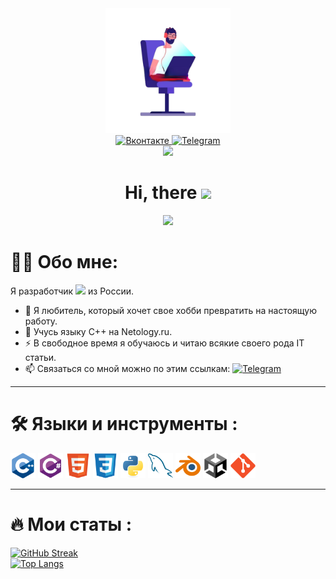 <div id="header" align="center">
  <img src="Программист-removebg-preview.png" width="200"/>
  <div id="badges">
    <a href="https://vk.com/rumba5">
      <img src="https://img.shields.io/badge/%D0%92%D0%BA%D0%BE%D0%BD%D1%82%D0%B0%D0%BA%D1%82-blue?logo=vk&logoColor=white&style=for-the-badge" width="100" alt="Вконтакте"/>
    </a>
    <a href="https://t.me/Grushib">
      <img src="https://img.shields.io/badge/Telegram-blue?logo=Telegram&logoColor=white&style=for-the-badge" width="100" alt="Telegram"/>
    </a>
  </div>
  <img src="https://komarev.com/ghpvc/?username=grushaas">
  <h1>
    Hi, there
    <img src="https://media.giphy.com/media/hvRJCLFzcasrR4ia7z/giphy.gif" width="30">
  </h1>
</div>

<div align="center">
  <img src="https://media.giphy.com/media/mJzKn0z9GGkkjRhrI5/giphy.gif" width="400">
</div>

# :man_technologist: Обо мне:
Я разработчик <img src="https://media.giphy.com/media/WUlplcMpOCEmTGBtBW/giphy.gif" width="30"> из России. 
- :telescope: Я любитель, который хочет свое хобби превратить на настоящую работу. 
- :seedling: Учусь языку C++ на Netology.ru.
- :zap: В свободное время я обучаюсь и читаю всякие своего рода IT статьи.
- :mailbox: Связаться со мной можно по этим ссылкам: [![Telegram](https://shields.io/badge/Telegram-blue?logo=telegram&logoColor=white&style=flat-square)](https://t.me/Grushib)

---

# :hammer_and_wrench: Языки и инструменты :
<div>
  <img src="https://github.com/devicons/devicon/blob/master/icons/cplusplus/cplusplus-original.svg" title="CPlusPlus" alt="C++" width="40" height="40">
  <img src="https://github.com/devicons/devicon/blob/master/icons/csharp/csharp-original.svg" title="Csharp" alt="C#" width="40" height="40">
  <img src="https://github.com/devicons/devicon/blob/master/icons/html5/html5-original.svg" title="HTML5" alt="HTML" width="40" height="40">
  <img src="https://github.com/devicons/devicon/blob/master/icons/css3/css3-original.svg" title="CSS3" alt="CSS" width="40" height="40">
  <img src="https://github.com/devicons/devicon/blob/master/icons/python/python-original.svg" title="Python" alt="Python" width="40" height="40">
  <img src="https://github.com/devicons/devicon/blob/master/icons/mysql/mysql-original.svg" title="MySQL" alt="mysql" width="40" height="40">
  <img src="https://github.com/devicons/devicon/blob/master/icons/blender/blender-original.svg" title="Blender" alt="blender" width="40" height="40">
  <img src="https://github.com/devicons/devicon/blob/master/icons/unity/unity-original.svg" title="Unity" alt="Unity" width="40" height="40">
  <img src="https://github.com/devicons/devicon/blob/master/icons/git/git-original.svg" title="Git" alt="Git" width="40" height="40">
</div>

---

# :fire: Мои статы : 
[![GitHub Streak](https://github-readme-streak-stats.herokuapp.com?user=grushaas&theme=dark&hide_border=true&date_format=M%20j%5B%2C%20Y%5D)](https://git.io/streak-stats)<br>
[![Top Langs](https://github-readme-stats.vercel.app/api/top-langs/?username=grushaas&border_color=black&theme=dark&layout=compact)](https://github.com/anuraghazra/github-readme-stats)
